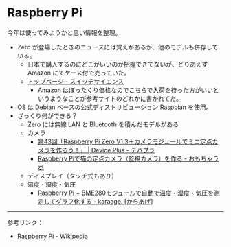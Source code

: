 # Raspberry Pi
今年は使ってみようかと思い情報を整理。
- Zero が登場したときのニュースには覚えがあるが、他のモデルも併存している。
    - 日本で購入するのにどこがいいのか把握できてないが、とりあえず Amazon にてケース付で売っていた。
    - [トップページ - スイッチサイエンス](https://www.switch-science.com/)
        - Amazon はぼったくり価格なのでこちらで入荷を待った方がいいというようなことが参考サイトのどれかに書かれてた。
- OS は Debian ベースの公式ディストリビューション Raspbian を使用。
- ざっくり何ができる？
    - Zero には無線 LAN と Bluetooth を積んだモデルがある
    - カメラ
        - [第43回「Raspberry Pi Zero V1.3＋カメラモジュールでミニ定点カメラを作ろう！」 | Device Plus - デバプラ](http://deviceplus.jp/hobby/raspberrypi_entry_043/)
        - [Raspberry Piで猫の定点カメラ（監視カメラ）を作る - おもちゃラボ](http://nn-hokuson.hatenablog.com/entry/2017/10/11/205438)
    - ディスプレイ（タッチ式もあり）
    - 温度・湿度・気圧
        - [Raspberry Pi + BME280モジュールで自動で温度・湿度・気圧を測定してグラフ化する - karaage. [からあげ]](http://karaage.hatenadiary.jp/entry/2016/05/11/073000)

---

参考リンク：
- [Raspberry Pi - Wikipedia](https://ja.wikipedia.org/wiki/Raspberry_Pi)
